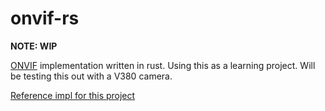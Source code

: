# onvif-rs

**NOTE: WIP**

[ONVIF](https://www.onvif.org/) implementation written in rust. Using this as a learning project. Will be testing
this out with a V380 camera.

[Reference impl for this project](https://github.com/agsh/onvif)
